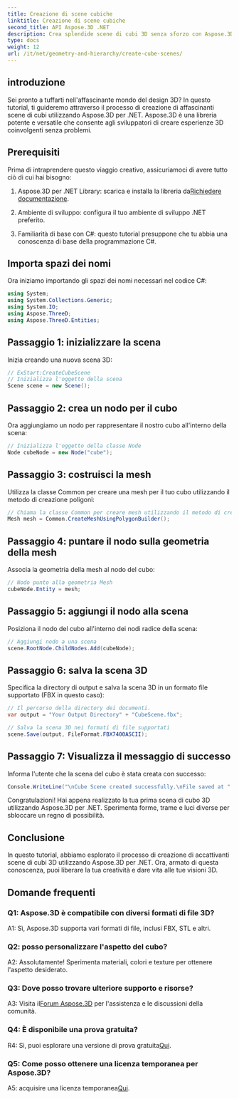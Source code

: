 ```yaml
---
title: Creazione di scene cubiche
linktitle: Creazione di scene cubiche
second_title: API Aspose.3D .NET
description: Crea splendide scene di cubi 3D senza sforzo con Aspose.3D per .NET. Scarica la libreria, segui la nostra guida passo passo e scatenati.
type: docs
weight: 12
url: /it/net/geometry-and-hierarchy/create-cube-scenes/
---
```

## introduzione

Sei pronto a tuffarti nell'affascinante mondo del design 3D? In questo tutorial, ti guideremo attraverso il processo di creazione di affascinanti scene di cubi utilizzando Aspose.3D per .NET. Aspose.3D è una libreria potente e versatile che consente agli sviluppatori di creare esperienze 3D coinvolgenti senza problemi.

## Prerequisiti

Prima di intraprendere questo viaggio creativo, assicuriamoci di avere tutto ciò di cui hai bisogno:

1.  Aspose.3D per .NET Library: scarica e installa la libreria da[Richiedere documentazione](https://reference.aspose.com/3d/net/).

2. Ambiente di sviluppo: configura il tuo ambiente di sviluppo .NET preferito.

3. Familiarità di base con C#: questo tutorial presuppone che tu abbia una conoscenza di base della programmazione C#.

## Importa spazi dei nomi

Ora iniziamo importando gli spazi dei nomi necessari nel codice C#:

```csharp
using System;
using System.Collections.Generic;
using System.IO;
using Aspose.ThreeD;
using Aspose.ThreeD.Entities;
```

## Passaggio 1: inizializzare la scena

Inizia creando una nuova scena 3D:

```csharp
// ExStart:CreateCubeScene
// Inizializza l'oggetto della scena
Scene scene = new Scene();
```

## Passaggio 2: crea un nodo per il cubo

Ora aggiungiamo un nodo per rappresentare il nostro cubo all'interno della scena:

```csharp
// Inizializza l'oggetto della classe Node
Node cubeNode = new Node("cube");
```

## Passaggio 3: costruisci la mesh

Utilizza la classe Common per creare una mesh per il tuo cubo utilizzando il metodo di creazione poligoni:

```csharp
// Chiama la classe Common per creare mesh utilizzando il metodo di creazione poligoni per impostare l'istanza della mesh
Mesh mesh = Common.CreateMeshUsingPolygonBuilder();
```

## Passaggio 4: puntare il nodo sulla geometria della mesh

Associa la geometria della mesh al nodo del cubo:

```csharp
// Nodo punto alla geometria Mesh
cubeNode.Entity = mesh;
```

## Passaggio 5: aggiungi il nodo alla scena

Posiziona il nodo del cubo all'interno dei nodi radice della scena:

```csharp
// Aggiungi nodo a una scena
scene.RootNode.ChildNodes.Add(cubeNode);
```

## Passaggio 6: salva la scena 3D

Specifica la directory di output e salva la scena 3D in un formato file supportato (FBX in questo caso):

```csharp
// Il percorso della directory dei documenti.
var output = "Your Output Directory" + "CubeScene.fbx";

// Salva la scena 3D nei formati di file supportati
scene.Save(output, FileFormat.FBX7400ASCII);
```

## Passaggio 7: Visualizza il messaggio di successo

Informa l'utente che la scena del cubo è stata creata con successo:

```csharp
Console.WriteLine("\nCube Scene created successfully.\nFile saved at " + output);
```

Congratulazioni! Hai appena realizzato la tua prima scena di cubo 3D utilizzando Aspose.3D per .NET. Sperimenta forme, trame e luci diverse per sbloccare un regno di possibilità.

## Conclusione

In questo tutorial, abbiamo esplorato il processo di creazione di accattivanti scene di cubi 3D utilizzando Aspose.3D per .NET. Ora, armato di questa conoscenza, puoi liberare la tua creatività e dare vita alle tue visioni 3D.

## Domande frequenti

### Q1: Aspose.3D è compatibile con diversi formati di file 3D?

A1: Sì, Aspose.3D supporta vari formati di file, inclusi FBX, STL e altri.

### Q2: posso personalizzare l'aspetto del cubo?

A2: Assolutamente! Sperimenta materiali, colori e texture per ottenere l'aspetto desiderato.

### Q3: Dove posso trovare ulteriore supporto e risorse?

 A3: Visita il[Forum Aspose.3D](https://forum.aspose.com/c/3d/18) per l'assistenza e le discussioni della comunità.

### Q4: È disponibile una prova gratuita?

 R4: Sì, puoi esplorare una versione di prova gratuita[Qui](https://releases.aspose.com/).

### Q5: Come posso ottenere una licenza temporanea per Aspose.3D?

 A5: acquisire una licenza temporanea[Qui](https://purchase.aspose.com/temporary-license/).